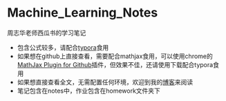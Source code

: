 # Machine_Learning_Notes
周志华老师西瓜书的学习笔记
- 包含公式较多，请配合[typora](https://www.typora.io)食用
- 如果想在github上直接查看，需要配合mathjax食用，可以使用chrome的[MathJax Plugin for Github](https://chrome.google.com/webstore/detail/github-with-mathjax/ioemnmodlmafdkllaclgeombjnmnbima?utm_source=chrome-app-launcher-info-dialog)插件，但效果不佳，还请使用下载配合typora食用
- 如果想直接查看全文，无需配置任何环境，欢迎到我的[博客](https://wangxicindy.github.io/machine_learning/机器学习笔记.html)来阅读
- 笔记包含在notes中，作业包含在homework文件夹下
